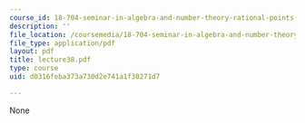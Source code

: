 ```yaml
---
course_id: 18-704-seminar-in-algebra-and-number-theory-rational-points-on-elliptic-curves-fall-2004
description: ''
file_location: /coursemedia/18-704-seminar-in-algebra-and-number-theory-rational-points-on-elliptic-curves-fall-2004/d0316feba373a730d2e741a1f30271d7_lecture38.pdf
file_type: application/pdf
layout: pdf
title: lecture38.pdf
type: course
uid: d0316feba373a730d2e741a1f30271d7

---
```

None